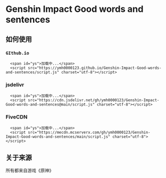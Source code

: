 # Genshin Impact Good words and sentences
 
## 如何使用

### `GIthub.io`

      <span id="ys">加载中...</span>
      <script src="https://ymh0000123.github.io/Genshin-Impact-Good-words-and-sentences/script.js" charset="utf-8"></script>

### jsdelivr

      <span id="ys">加载中...</span>
      <script src="https://cdn.jsdelivr.net/gh/ymh0000123/Genshin-Impact-Good-words-and-sentences@main/script.js" charset="utf-8"></script>

### FiveCDN

      <span id="ys">加载中...</span>
      <script src="https://mecdn.mcserverx.com/gh/ymh0000123/Genshin-Impact-Good-words-and-sentences/main/script.js" charset="utf-8"></script>



## 关于来源
所有都来自游戏《原神》
